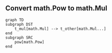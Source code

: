 ## Convert math.Pow to math.Mul

```mermaid
graph TD
subgraph DST
    t_mul[math.Mul] --> t_other[math.Mul...]
end
subgraph SRC
    pow[math.Pow]
end
```
